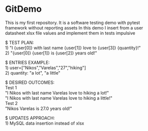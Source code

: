 # GitDemo
This is my first repository. It is a software testing demo with pytest framework without reporting assets
In this demo I insert from a user datasheet xlsx file values and implement them in tests impulsive

$ TEST PLAN:<br/>
    1) "I {user[0]} with last name {user[1]} love to {user[3]} {quantity}!"<br/>
    2) "{user[0]} {user[1]} is {user[2]} years old!"
    
$ ENTRIES EXAMPLE:<br/>
    1) user=["Nikos","Varelas","27","hiking"]<br/>
    2) quantity: "a lot", "a little"
    
$ DESIRED OUTCOMES:<br/>
    Test 1<br/>
      "I Nikos with last name Varelas love to hiking a lot!"<br/>
      "I Nikos with last name Varelas love to hiking a little!"<br/>
    Test 2<br/>
      "Nikos Varelas is 27.0 years old!"

$ UPDATES APPROACH:<br/>
    1) MySQL data insertion instead of xlsx

